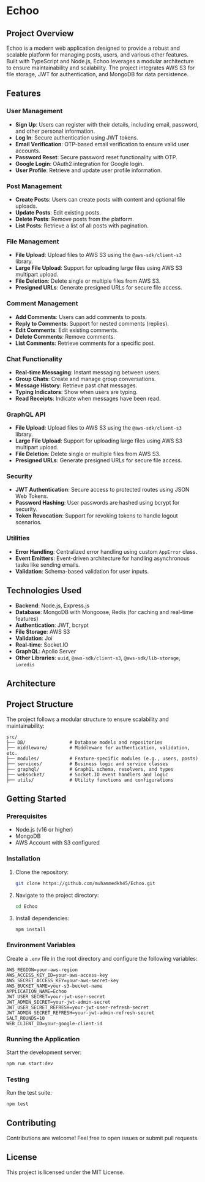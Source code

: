 # Echoo

## Project Overview

Echoo is a modern web application designed to provide a robust and scalable platform for managing posts, users, and various other features. Built with TypeScript and Node.js, Echoo leverages a modular architecture to ensure maintainability and scalability. The project integrates AWS S3 for file storage, JWT for authentication, and MongoDB for data persistence.

## Features

### User Management

- **Sign Up**: Users can register with their details, including email, password, and other personal information.
- **Log In**: Secure authentication using JWT tokens.
- **Email Verification**: OTP-based email verification to ensure valid user accounts.
- **Password Reset**: Secure password reset functionality with OTP.
- **Google Login**: OAuth2 integration for Google login.
- **User Profile**: Retrieve and update user profile information.

### Post Management

- **Create Posts**: Users can create posts with content and optional file uploads.
- **Update Posts**: Edit existing posts.
- **Delete Posts**: Remove posts from the platform.
- **List Posts**: Retrieve a list of all posts with pagination.

### File Management

- **File Upload**: Upload files to AWS S3 using the `@aws-sdk/client-s3` library.
- **Large File Upload**: Support for uploading large files using AWS S3 multipart upload.
- **File Deletion**: Delete single or multiple files from AWS S3.
- **Presigned URLs**: Generate presigned URLs for secure file access.

### Comment Management

- **Add Comments**: Users can add comments to posts.
- **Reply to Comments**: Support for nested comments (replies).
- **Edit Comments**: Edit existing comments.
- **Delete Comments**: Remove comments.
- **List Comments**: Retrieve comments for a specific post.

### Chat Functionality

- **Real-time Messaging**: Instant messaging between users.
- **Group Chats**: Create and manage group conversations.
- **Message History**: Retrieve past chat messages.
- **Typing Indicators**: Show when users are typing.
- **Read Receipts**: Indicate when messages have been read.

### GraphQL API

- **File Upload**: Upload files to AWS S3 using the `@aws-sdk/client-s3` library.
- **Large File Upload**: Support for uploading large files using AWS S3 multipart upload.
- **File Deletion**: Delete single or multiple files from AWS S3.
- **Presigned URLs**: Generate presigned URLs for secure file access.

### Security

- **JWT Authentication**: Secure access to protected routes using JSON Web Tokens.
- **Password Hashing**: User passwords are hashed using bcrypt for security.
- **Token Revocation**: Support for revoking tokens to handle logout scenarios.

### Utilities

- **Error Handling**: Centralized error handling using custom `AppError` class.
- **Event Emitters**: Event-driven architecture for handling asynchronous tasks like sending emails.
- **Validation**: Schema-based validation for user inputs.

## Technologies Used

- **Backend**: Node.js, Express.js
- **Database**: MongoDB with Mongoose, Redis (for caching and real-time features)
- **Authentication**: JWT, bcrypt
- **File Storage**: AWS S3
- **Validation**: Joi
- **Real-time**: Socket.IO
- **GraphQL**: Apollo Server
- **Other Libraries**: `uuid`, `@aws-sdk/client-s3`, `@aws-sdk/lib-storage`, `ioredis`

## Architecture
## Project Structure

The project follows a modular structure to ensure scalability and maintainability:

```
src/
├── DB/                # Database models and repositories
├── middleware/        # Middleware for authentication, validation, etc.
├── modules/           # Feature-specific modules (e.g., users, posts)
├── services/          # Business logic and service classes
├── graphql/           # GraphQL schema, resolvers, and types
├── websocket/         # Socket.IO event handlers and logic
├── utils/             # Utility functions and configurations
```

## Getting Started

### Prerequisites

- Node.js (v16 or higher)
- MongoDB
- AWS Account with S3 configured

### Installation

1. Clone the repository:
   ```bash
   git clone https://github.com/muhammedkh45/Echoo.git
   ```
2. Navigate to the project directory:
   ```bash
   cd Echoo
   ```
3. Install dependencies:
   ```bash
   npm install
   ```

### Environment Variables

Create a `.env` file in the root directory and configure the following variables:

```env
AWS_REGION=your-aws-region
AWS_ACCESS_KEY_ID=your-aws-access-key
AWS_SECRET_ACCESS_KEY=your-aws-secret-key
AWS_BUCKET_NAME=your-s3-bucket-name
APPLICATION_NAME=Echoo
JWT_USER_SECRET=your-jwt-user-secret
JWT_ADMIN_SECRET=your-jwt-admin-secret
JWT_USER_SECRET_REFRESH=your-jwt-user-refresh-secret
JWT_ADMIN_SECRET_REFRESH=your-jwt-admin-refresh-secret
SALT_ROUNDS=10
WEB_CLIENT_ID=your-google-client-id
```

### Running the Application

Start the development server:

```bash
npm run start:dev
```

### Testing

Run the test suite:

```bash
npm test
```

## Contributing

Contributions are welcome! Feel free to open issues or submit pull requests.

## License

This project is licensed under the MIT License.
